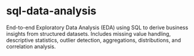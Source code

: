 # sql-data-analysis
End-to-end Exploratory Data Analysis (EDA) using SQL to derive business insights from structured datasets. Includes missing value handling, descriptive statistics, outlier detection, aggregations, distributions, and correlation analysis.
